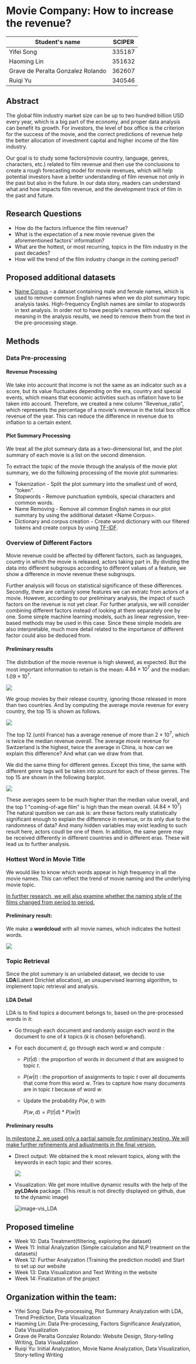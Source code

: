 # Movie Company: How to increase the revenue?

| Student's name | SCIPER |
| -------------- | ------ |
|Yifei Song |335187 |
|Haoming Lin |351632 |
|Grave de Peralta Gonzalez Rolando  |362607 |
|Ruiqi Yu |340546 |

## Abstract

The global film industry market size can be up to two hundred billion USD every year, which is a big part of the economy, and proper data analysis can benefit its growth.
For investors, the level of box office is the criterion for the success of the movie, and the correct predictions of revenue help the better allocation of investment capital and higher income of the film industry.

Our goal is to study some factors(movie country, language, genres, characters, etc.) related to film revenue and then use the conclusions to create a rough forecasting model for movie revenues, which will help potential investors have a better understanding of film revenue not only in the past but also in the future.
In our data story, readers can understand what and how impacts film revenue, and the development track of film in the past and future.

## Research Questions

- How do the factors influence the film revenue?
- What is the expectation of a new movie revenue given the aforementioned factors' information?
- What are the hottest, or most recurring, topics in the film industry in the past decades?
- How will the trend of the film industry change in the coming period?

## Proposed additional datasets

- [Name Corpus](https://www.kaggle.com/datasets/nltkdata/names?resource=download) - a dataset containing male and female names, which is used to remove common English names when we do plot summary topic analysis tasks. High-frequency English names are similar to stopwords in text analysis. In order not to have people's names without real meaning in the analysis results, we need to remove them from the text in the pre-processing stage.

## Methods

### Data Pre-processing

#### Revenue Processing

We take into account that income is not the same as an indicator such as a score, but its value fluctuates depending on the era, country and special events, which means that economic activities such as inflation have to be taken into account. Therefore, we created a new column "Revenue_ratio", which represents the percentage of a movie's revenue in the total box office revenue of the year. This can reduce the difference in revenue due to inflation to a certain extent.

#### Plot Summary Processing

We treat all the plot summary data as a two-dimensional list, and the plot summary of each movie is a list on the second dimension.

To extract the topic of the movie through the analysis of the movie plot summary, we do the following processing of the movie plot summaries:

- Tokenization - Split the plot summary into the smallest unit of word, "token".
- Stopwords - Remove punctuation symbols, special characters and common words.
- Name Removing - Remove all common English names in our plot summary by using the additional dataset \<Name Corpus\>.
- Dictionary and corpus creation - Create word dictionary with our filtered tokens and create corpus by using [TF-IDF](https://fr.wikipedia.org/wiki/TF-IDF#:~:text=Le%20TF%2DIDF%20(de%20l,dans%20la%20fouille%20de%20textes)).

### Overview of Different Factors
Movie revenue could be affected by different factors, such as languages, country in which the movie is released, actors taking part in. 
By dividing the data into different subgroups according to different values of a feature, we show a difference in movie revenue these subgroups. 

Further analysis will focus on statistical significance of these differences. 
Secondly, there are certainly some features we can extratc from actors of a movie. 
However, according to our preliminary analysis, the impact of such factors on the revenue is not yet clear. 
For further analysis, we will consider combining different factors instead of looking at them separately one by one.
Some simple machine learning models, such as linear regression, tree-based methods may be used in this case. 
Since these simple models are also interpretable, much more detail related to the importance of different factor could also be deduced from. 

#### Preliminary results

The distribution of the movie revenue is high skewed, as expected. 
But the most important information to retain is 
the mean: $4.84\times10^7$ and the median: $1.09\times10^7$. 

<img src="./images/revenue_distr.png" />

We group movies by their release country, ignoring those released in more than two countries.
And by computing the average movie revenue for every country, the top 15 is shown as follows. 

<img src="./images/revenue_country.png" />

The top 12 (until France) has a average renenue of more than $2\times10^7$, which is twice the median revenue overall. 
The average movie revenue for Switzerland is the highest, twice the average in China, is how can we explain this difference?
And what can we draw from that. 

We did the same thing for different genres. 
Except this time, the same with different genre tags will be taken into account for each of these genres. 
The top 15 are shown in the following barplot. 

<img src="./images/revenue_genre.png" />

These averages seem to be much higher than the median value overall, and the top 1 "coming-of-age film" is high than the mean overall. ($4.84\times10^7$)
The natural question we can ask is: are these factors really statistically significant enough to explain the difference in revenue, or its only due to the randomness of data? 
And many hidden variables may exist leading to such result here, actors coudl be one of them. 
In addition, the same genre may be received differently in different countries and in different eras. 
These will lead us to further analysis. 

### Hottest Word in Movie Title

We would like to know which words appear in high frequency in all the movie names. This can reflect the trend of movie naming and the underlying movie topic.

<u>In further research, we will also examine whether the naming style of the films changed from period to period.</u>

#### Preliminary result:

We make a **wordcloud** with all movie names, which indicates the hottest words.

<img src="./images/movie_title1.png" />

### Topic Retrieval

Since the plot summary is an unlabeled dataset, we decide to use **LDA**(Latent Dirichlet allocation), an unsupervised learning algorithm, to implement topic retrieval and analysis. 

#### LDA Detail

LDA is to find topics a document belongs to, based on the pre-processed words in it:

- Go through each document and randomly assign each word in the document to one of $k$ topics ($k$ is chosen beforehand).

- For each document $d$, go through each word $w$ and compute :

  - $P(t|d)$ : the proportion of words in document $d$ that are assigned to topic $t$.

  - $P(w|t$) : the proportion of assignments to topic *t* over all documents that come from this word *w*. Tries to capture how many documents are in topic $t$ because of word $w$.

  - Update the probability $P(w, t)$ with 

    $P(w,d) = P(t|d) *P(w|t)$

#### Preliminary results

<u>In milestone 2, we used only a partial sample for preliminary testing. We will make further refinements and adjustments in the final version.</u>

- Direct output: We obtained the k most relevant topics, along with the keywords in each topic and their scores.

  <img src="./images/m2_LDAres.png"  />

- Visualization: We get more intuitive dynamic results with the help of the **pyLDAvis** package. (This result is not directly displayed on github, due to the dynamic image)

  ![image-vis_LDA](./images/m2_pyLDAvis.png)

## Proposed timeline

- Week 10: Data Treatment(filtering, exploring the dataset)
- Week 11: Initial Analyzation (Simple calculation and NLP treatment on the datasets)
- Week 12: Further Analyzation (Training the prediction model) and Start to set up our website
- Week 13: Data Visualization and Text Writing in the website
- Week 14: Finalization of the project


## Organization within the team:

- Yifei Song: Data Pre-processing, Plot Summary Analyzation with LDA, Trend Prediction, Data Visualization
- Haoming Lin: Data Pre-processing, Factors Significance Analyzation, Data Visualization
- Grave de Peralta Gonzalez Rolando: Website Design, Story-telling Writing, Data Visualization
- Ruiqi Yu: Initial Analyzation, Movie Name Analyzation, Data Visualization, Story-telling Writing
